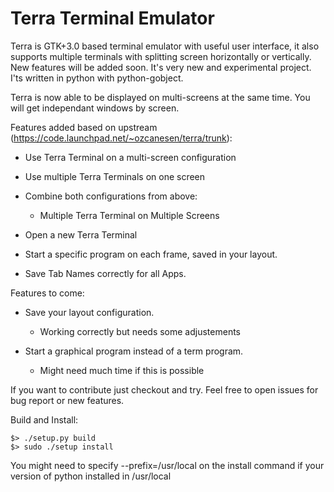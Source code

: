 Terra Terminal Emulator
========

Terra is GTK+3.0 based terminal emulator with useful user interface, it also supports multiple terminals with splitting screen horizontally or vertically. New features will be added soon. It's very new and experimental project. I'ts written in python with python-gobject.

Terra is now able to be displayed on multi-screens at the same time.
You will get independant windows by screen.

Features added based on upstream (https://code.launchpad.net/~ozcanesen/terra/trunk):
- Use Terra Terminal on a multi-screen configuration
- Use multiple Terra Terminals on one screen
- Combine both configurations from above:
  * Multiple Terra Terminal on Multiple Screens
- Open a new Terra Terminal

- Start a specific program on each frame, saved in your layout.
- Save Tab Names correctly for all Apps.

Features to come:
- Save your layout configuration.
  * Working correctly but needs some adjustements

- Start a graphical program instead of a term program.
  * Might need much time if this is possible

If you want to contribute just checkout and try.
Feel free to open issues for bug report or new features.

Build and Install:
```
$> ./setup.py build
$> sudo ./setup install
```
You might need to specify --prefix=/usr/local on the install command if your version of python installed in /usr/local

